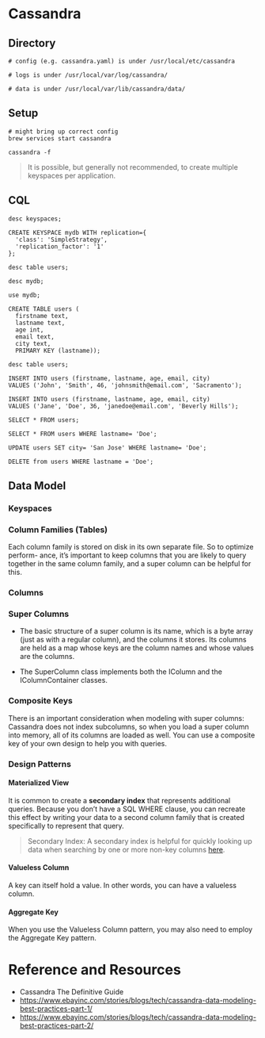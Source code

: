 
# Cassandra

## Directory

```shell
# config (e.g. cassandra.yaml) is under /usr/local/etc/cassandra

# logs is under /usr/local/var/log/cassandra/

# data is under /usr/local/var/lib/cassandra/data/
```

## Setup

```shell
# might bring up correct config
brew services start cassandra

cassandra -f
```
> It is possible, but generally not recommended, to create multiple keyspaces per application.

## CQL

```shell
desc keyspaces;

CREATE KEYSPACE mydb WITH replication={
  'class': 'SimpleStrategy', 
  'replication_factor': '1'
};

desc table users;

desc mydb;

use mydb;

CREATE TABLE users ( 
  firstname text,
  lastname text,
  age int,
  email text,
  city text,
  PRIMARY KEY (lastname));

desc table users;

INSERT INTO users (firstname, lastname, age, email, city) 
VALUES ('John', 'Smith', 46, 'johnsmith@email.com', 'Sacramento');

INSERT INTO users (firstname, lastname, age, email, city) 
VALUES ('Jane', 'Doe', 36, 'janedoe@email.com', 'Beverly Hills');

SELECT * FROM users;

SELECT * FROM users WHERE lastname= 'Doe';

UPDATE users SET city= 'San Jose' WHERE lastname= 'Doe';

DELETE from users WHERE lastname = 'Doe';
```

## Data Model

### Keyspaces

### Column Families (Tables)
Each column family is stored on disk in its own separate file. So to optimize perform- ance, it’s important to keep columns that you are likely to query together in the same column family, and a super column can be helpful for this.
### Columns
### Super Columns
* The basic structure of a super column is its name, which is a byte array (just as with a regular column), and the columns it stores. Its columns are held as a map whose keys are the column names and whose values are the columns.

* The SuperColumn class implements both the IColumn and the IColumnContainer classes.

### Composite Keys
There is an important consideration when modeling with super columns: Cassandra does not index subcolumns, so when you load a super column into memory, all of its columns are loaded as well. You can use a composite key of your own design to help you with queries.

### Design Patterns

#### Materialized View
It is common to create a **secondary index** that represents additional queries. Because you don’t have a SQL WHERE clause, you can recreate this effect by writing your data to a second column family that is created specifically to represent that query.

> Secondary Index: A secondary index is helpful for quickly looking up data when searching by one or more non-key columns [here](https://cloud.google.com/spanner/docs/secondary-indexes).

#### Valueless Column
A key can itself hold a value. In other words, you can have a valueless column.

#### Aggregate Key
When you use the Valueless Column pattern, you may also need to employ the Aggregate Key pattern.

# Reference and Resources

* Cassandra The Definitive Guide
* https://www.ebayinc.com/stories/blogs/tech/cassandra-data-modeling-best-practices-part-1/
* https://www.ebayinc.com/stories/blogs/tech/cassandra-data-modeling-best-practices-part-2/
